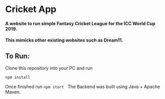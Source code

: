 # Cricket App

#### A website to run simple Fantasy Cricket League for the ICC World Cup 2019.
#### This mimicks other existing websites such as Dream11. 

## To Run:

Clone this repository into your PC and run
```
npm install
```
Once finished run 
```npm start``` &nbsp;
The Backend was built using Java + Apache Maven.
